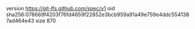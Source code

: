 version https://git-lfs.github.com/spec/v1
oid sha256:078669f4203f76fd4659f22852e3bcb959a91a49e759e4ddc5541387ad464e43
size 870
